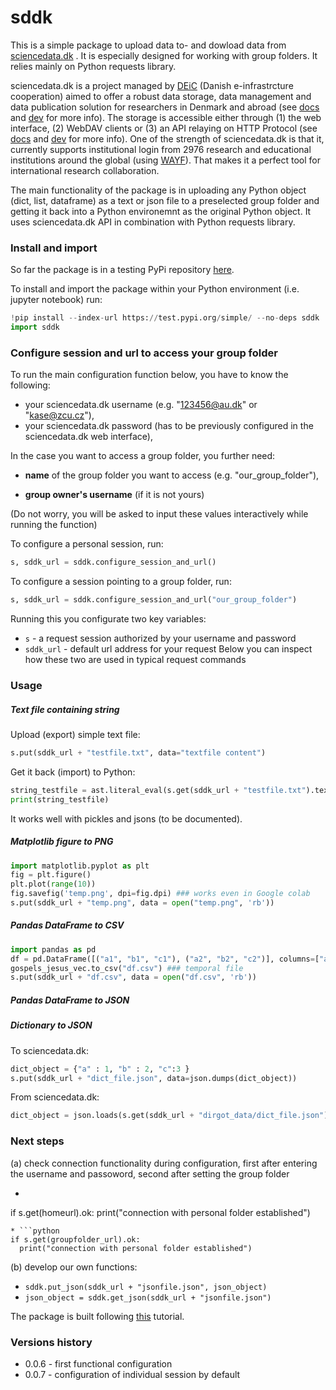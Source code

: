 # sddk

This is a simple package to upload data to- and dowload data from [sciencedata.dk](https://sciencedata.dk/) . It is especially designed for working with group folders. It relies mainly on Python requests library.

sciencedata.dk is a project managed by [DEiC](https://www.deic.dk) (Danish e-infrastrcture cooperation) aimed to offer a robust data storage, data management and data publication solution for researchers in Denmark and abroad (see [docs](https://sciencedata.dk/sites/user/) and [dev](https://sciencedata.dk/sites/developer/) for more info). The storage is accessible either through (1)  the web interface, (2) WebDAV clients or (3) an API relaying on HTTP Protocol (see [docs](https://sciencedata.dk/sites/user/) and [dev](https://sciencedata.dk/sites/developer/) for more info). One of the strength of sciencedata.dk is that it, currently supports institutional login from 2976 research and educational institutions around the global (using [WAYF](https://www.wayf.dk/en/about)). That makes it a perfect tool for international research collaboration. 

The main functionality of the package is in uploading any Python object (dict, list, dataframe) as a text or json file to a preselected group folder and getting it back into a Python environemnt as the original Python object. It uses sciencedata.dk API in combination with Python requests library.

### Install and import

So far the package is in a testing PyPi repository [here](https://test.pypi.org/project/sddk/). 

To install and import the package within your Python environment (i.e. jupyter notebook) run:

```python
!pip install --index-url https://test.pypi.org/simple/ --no-deps sddk
import sddk
```

### Configure session and url to access your group folder 

To run the main configuration function below, you have to know the following:
* your sciencedata.dk username (e.g. "123456@au.dk" or "kase@zcu.cz"),
* your sciencedata.dk password (has to be previously configured in the sciencedata.dk web interface),

In the case you want to access a group folder, you further need:

* **name** of the group folder you want to access (e.g. "our_group_folder"),

* **group owner's username** (if it is not yours)

(Do not worry, you will be asked to input these values interactively while running the function)
  
To configure a personal session, run:
```python
s, sddk_url = sddk.configure_session_and_url()
```
To configure a session pointing to a group folder, run:
```python
s, sddk_url = sddk.configure_session_and_url("our_group_folder")
```
Running this you configurate two key variables:
* `s` - a request session authorized by your username and password
* `sddk_url` - default url address for your request 
Below you can inspect how these two are used in typical request commands

### Usage

##### Text file containing string

Upload (export) simple text file:

```python
s.put(sddk_url + "testfile.txt", data="textfile content")
```

Get it back (import) to Python:

```python
string_testfile = ast.literal_eval(s.get(sddk_url + "testfile.txt").text)
print(string_testfile)
```

It works well with pickles and jsons (to be documented).

##### Matplotlib figure to PNG

```python
import matplotlib.pyplot as plt
fig = plt.figure()
plt.plot(range(10))
fig.savefig('temp.png', dpi=fig.dpi) ### works even in Google colab
s.put(sddk_url + "temp.png", data = open("temp.png", 'rb'))
```

##### Pandas DataFrame to CSV

```python
import pandas as pd
df = pd.DataFrame([("a1", "b1", "c1"), ("a2", "b2", "c2")], columns=["a", "b", "c"]) 
gospels_jesus_vec.to_csv("df.csv") ### temporal file
s.put(sddk_url + "df.csv", data = open("df.csv", 'rb'))
```

##### Pandas DataFrame to JSON



##### Dictionary to JSON

To sciencedata.dk:

```python
dict_object = {"a" : 1, "b" : 2, "c":3 }
s.put(sddk_url + "dict_file.json", data=json.dumps(dict_object))
```

From sciencedata.dk:

```python
dict_object = json.loads(s.get(sddk_url + "dirgot_data/dict_file.json").content)
```

### Next steps
(a) check connection functionality during configuration, first after entering the username and passoword, second after setting the group folder

* ```python
if s.get(homeurl).ok:
    print("connection with personal folder established")
  ```
* ```python
if s.get(groupfolder_url).ok:
    print("connection with personal folder established")
  ```

(b) develop our own functions:
* `sddk.put_json(sddk_url + "jsonfile.json", json_object)`
* `json_object = sddk.get_json(sddk_url + "jsonfile.json")`


The package is built following [this](https://packaging.python.org/tutorials/packaging-projects/) tutorial.

### Versions history

* 0.0.6 - first functional configuration
* 0.0.7 - configuration of individual session by default
